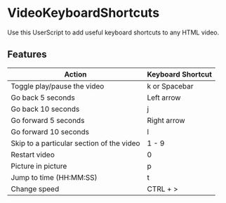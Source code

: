 # VideoKeyboardShortcuts

Use this UserScript to add useful keyboard shortcuts to any HTML video.

## Features
Action | Keyboard Shortcut
--- | ---
Toggle play/pause the video | k or Spacebar
Go back 5 seconds | Left arrow
Go back 10 seconds | j
Go forward 5 seconds | Right arrow
Go forward 10 seconds | l
Skip to a particular section of the video | 1 - 9
Restart video | 0
Picture in picture | p
Jump to time (HH:MM:SS)| t
Change speed | CTRL + >
